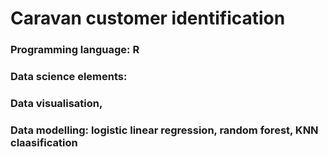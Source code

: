 # Caravan customer identification
### Programming language: R
### Data science elements:
###   Data visualisation, 
###   Data modelling: logistic linear regression, random forest, KNN claasification
